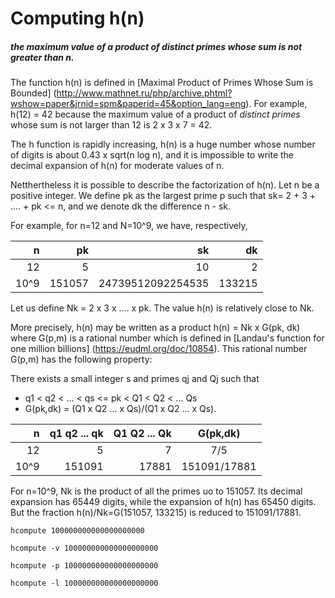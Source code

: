 # Computing h(n)

##### the maximum value of a product of distinct primes whose sum is not greater than n.

The function h(n) is defined in 
[Maximal Product of Primes Whose Sum is Bounded]
(http://www.mathnet.ru/php/archive.phtml?wshow=paper&jrnid=spm&paperid=45&option_lang=eng).
For example, h(12) = 42 because  the maximum value of a product
of _distinct primes_ whose sum is not larger than 12 is  2 x 3 x 7 = 42.


The h function is rapidly increasing, h(n) is a huge number whose
number of digits is about 0.43 x sqrt(n log n), and it is impossible
to write the decimal expansion of h(n) for moderate values of n.

Netthertheless it is possible to describe the factorization of h(n).
Let n be a positive integer. We define pk as
the largest prime p such that sk= 2 + 3 + .... + pk <= n,
and we denote dk  the difference n - sk.

For example, for n=12 and N=10^9, we have, respectively,

| n  | pk |  sk  | dk |
| ---------: | ---------: | ---------: | --------: |
| 12  | 5 | 10  | 2 |
| 10^9 | 151057  | 24739512092254535 | 133215 |

Let us define Nk = 2 x 3 x .... x pk. The value h(n) is relatively
close to Nk.

More precisely, h(n) may be written as a product h(n) = Nk x G(pk, dk)
where  G(p,m) is a rational number which is defined in
[Landau's function for one million billions] (https://eudml.org/doc/10854).
This rational number  G(p,m)  has the following property:

There exists a small integer s and primes qj and Qj such that
- q1 < q2 < ... < qs <= pk < Q1 < Q2 < ... Qs
- G(pk,dk) = (Q1 x Q2  ...  x Qs)/(Q1 x Q2  ...  x Qs).

| n  | q1 q2  ...  qk  | Q1 Q2 ... Qk |  G(pk,dk)  | 
| ---------: | ---------: | ---------: | :--------: |
| 12  | 5 | 7  | 7/5 |
| 10^9 | 151091  | 17881 | 151091/17881 |

For n=10^9, Nk is the product of all the primes uo to 151057. Its decimal
expansion has 65449 digits, while the expansion of h(n) has 65450 digits.
But the fraction h(n)/Nk=G(151057, 133215) is reduced to 151091/17881.




```
hcompute 100000000000000000000
```

```
hcompute -v 100000000000000000000
```

```
hcompute -p 100000000000000000000
```

```
hcompute -l 100000000000000000000
```
